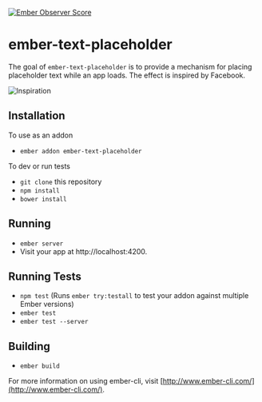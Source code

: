 [![Ember Observer Score](https://emberobserver.com/badges/ember-text-placeholder.svg)](https://emberobserver.com/addons/ember-text-placeholder)

# ember-text-placeholder

The goal of `ember-text-placeholder` is to provide a mechanism for placing placeholder text while an app loads. The effect is inspired by Facebook.

![Inspiration](http://i.imgur.com/ohxK0Gu.png)

## Installation

To use as an addon

* `ember addon ember-text-placeholder`

To dev or run tests

* `git clone` this repository
* `npm install`
* `bower install`

## Running

* `ember server`
* Visit your app at http://localhost:4200.

## Running Tests

* `npm test` (Runs `ember try:testall` to test your addon against multiple Ember versions)
* `ember test`
* `ember test --server`

## Building

* `ember build`

For more information on using ember-cli, visit [http://www.ember-cli.com/](http://www.ember-cli.com/).
